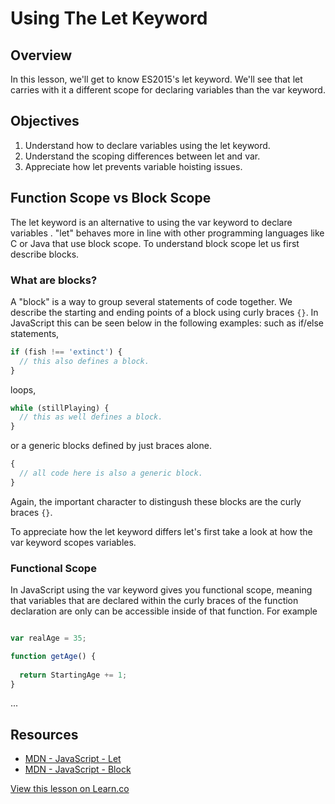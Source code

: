 # Using The Let Keyword

## Overview

In this lesson, we'll get to know ES2015's let keyword. We'll see that let carries with it a different scope for declaring variables than the var keyword.

## Objectives

1. Understand how to declare variables using the let keyword.
2. Understand the scoping differences between let and var.
3. Appreciate how let prevents variable hoisting issues.

<!-- iframe of video lecture goes here -->

## Function Scope vs Block Scope

The let keyword is an alternative to using the var keyword to declare variables . "let" behaves more in line with other programming languages like C or Java that use block scope. To understand block scope let us first describe blocks.

### What are blocks?

A "block" is a way to group several statements of code together. We describe the starting and ending points of a block using curly braces `{}`. In JavaScript this can be seen below in the following examples: such as if/else statements,  
```javascript
if (fish !== 'extinct') {
  // this also defines a block.
}
```  
loops,  
```javascript
while (stillPlaying) {
  // this as well defines a block.
}
```  
or a generic blocks defined by just braces alone.  
```javascript
{
  // all code here is also a generic block.
}
```  
Again, the important character to distingush these blocks are the curly braces `{}`.

To appreciate how the let keyword differs let's first take a look at how the var keyword scopes variables.

### Functional Scope

In JavaScript using the var keyword gives you functional scope, meaning that variables that are declared within the curly braces of the function declaration are only can be accessible inside of that function. For example  
```javascript

var realAge = 35;

function getAge() {
  
  return StartingAge += 1;
}
```

...

## Resources

- [MDN - JavaScript - Let](https://developer.mozilla.org/en-US/docs/Web/JavaScript/Reference/Statements/let)
- [MDN - JavaScript - Block](https://developer.mozilla.org/en-US/docs/Web/JavaScript/Reference/Statements/block)

<a href='https://learn.co/lessons/es2015-let' data-visibility='hidden'>View this lesson on Learn.co</a>
